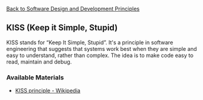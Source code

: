 [Back to Software Design and Development Principles](04-software-design-principles.md)
## KISS (Keep it Simple, Stupid)
KISS stands for “Keep It Simple, Stupid”. It's a principle in software engineering that suggests that systems work best when they are simple and easy to understand, rather than complex. The idea is to make code easy to read, maintain and debug.
### Available Materials
- [KISS principle - Wikipedia](https://en.wikipedia.org/wiki/KISS_principle#:~:text=KISS%2C%20an%20acronym%20for%20%22Keep,with%20aircraft%20engineer%20Kelly%20Johnson.)